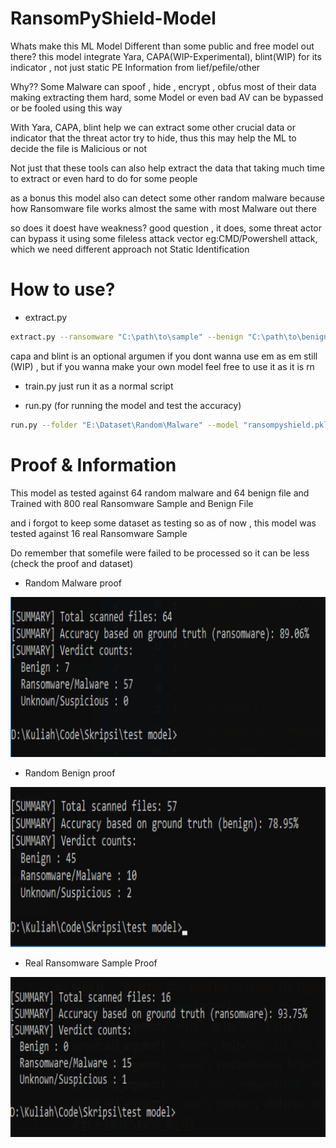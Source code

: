 # RansomPyShield-Model
Whats make this ML Model Different than some public and free model out there? this model integrate Yara, CAPA(WIP-Experimental), blint(WIP) for its indicator , not just static PE Information from lief/pefile/other

Why?? Some Malware can spoof , hide , encrypt , obfus most of their data making extracting them hard, some Model or even bad AV can be bypassed or be fooled using this way

With Yara, CAPA, blint help we can extract some other crucial data or indicator that the threat actor try to hide, thus this may help the ML to decide the file is Malicious or not

Not just that these tools can also help extract the data that taking much time to extract or even hard to do for some people

as a bonus this model also can detect some other random malware because how Ransomware file works almost the same with most Malware out there

so does it doest have weakness? good question , it does, some threat actor can bypass it using some fileless attack vector eg:CMD/Powershell attack, which we need different approach not Static Identification

# How to use?
* extract.py
```bash
extract.py --ransomware "C:\path\to\sample" --benign "C:\path\to\benign" --yara_rules "C:\path\to\yara_rules" --blint "C:\path\to\blint.exe"
```
capa and blint is an optional argumen if you dont wanna use em as em still (WIP) , but if you wanna make your own model feel free to use it as it is rn

* train.py
just run it as a normal script

* run.py (for running the model and test the 
accuracy)
```bash
run.py --folder "E:\Dataset\Random\Malware" --model "ransompyshield.pkl" --yara_rules "D:\Kuliah\Code\Skripsi\Rule --blint --label benign/ransomware
```

# Proof & Information
This model as tested against 64 random malware and 64 benign file and Trained with 800 real Ransomware Sample and Benign File

and i forgot to keep some dataset as testing so as of now , this model was tested against 16 real Ransomware Sample

Do remember that somefile were failed to be processed so it can be less (check the proof and dataset)

* Random Malware proof
<img src="https://github.com/XiAnzheng-ID/RansomPyShield-Model/blob/main/Proof/Accuray_Random_Malware.png" width="512" height="256">

* Random Benign proof
<img src="https://github.com/XiAnzheng-ID/RansomPyShield-Model/blob/main/Proof/Accuray_Random_Benign.png" width="512" height="256">

* Real Ransomware Sample Proof
<img src="https://github.com/XiAnzheng-ID/RansomPyShield-Model/blob/main/Proof/Accuracy_Ransomware_Sample.png" width="512" height="256">
